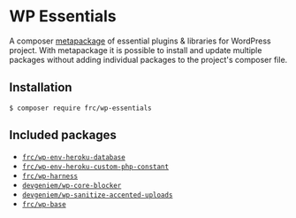 # WP Essentials

A composer [metapackage](https://getcomposer.org/doc/04-schema.md#type) of essential
plugins & libraries for WordPress project. With metapackage it is possible to install
and update multiple packages without adding individual packages to the project's
composer file.

## Installation

`$ composer require frc/wp-essentials`

## Included packages

- [`frc/wp-env-heroku-database`](https://packagist.org/packages/frc/wp-env-heroku-database)
- [`frc/wp-env-heroku-custom-php-constant`](https://packagist.org/packages/frc/wp-env-heroku-custom-php-constant)
- [`frc/wp-harness`](https://packagist.org/packages/frc/wp-harness)
- [`devgeniem/wp-core-blocker`](https://packagist.org/packages/devgeniem/wp-core-blocker)
- [`devgeniem/wp-sanitize-accented-uploads`](https://packagist.org/packages/devgeniem/wp-sanitize-accented-uploads)
- [`frc/wp-base`](https://packagist.org/packages/frc/wp-base)
